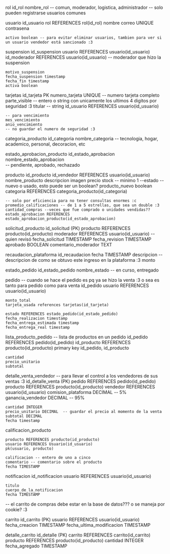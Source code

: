 rol
    id_rol
    nombre_rol
    -- comun, moderador, logistica, administrador
    -- solo pueden registrarse usuarios comunes

usuario
    id_usuario
    rol REFERENCES rol(id_rol)
    nombre
    correo UNIQUE
    contrasena 

    activo boolean -- para evitar eliminar usuarios, tambien para ver si un usuario vendedor está sancionado :3

suspension
    id_suspension
    usuario REFERENCES usuario(id_usuario)
    id_moderador REFERENCES usuario(id_usuario) -- moderador que hizo la suspension

    motivo_suspension
    fecha_suspension timestamp
    fecha_fin timestamp
    activa boolean



tarjetas
    id_tarjeta PK
    numero_tarjeta UNIQUE -- numero tarjeta completo
    parte_visible -- entero o string con unicamente los ultimos 4 digitos por seguridad :3 
    titular -- string
    id_usuario REFERENCES usuario(id_usuario)
    
    -- para vencimiento
    mes_vencimiento 
    anio_vencimiento
    -- no guardar el numero de seguridad :3


categoria_producto
    id_categoria
    nombre_categoria
    -- tecnologia, hogar, academico, personal, decoracion, etc

estado_aprobacion_producto
    id_estado_aprobacion
    nombre_estado_aprobacion   
    -- pendiente, aprobado, rechazado

producto
    id_producto
    id_vendedor REFERENCES usuario(id_usuario)
    nombre_producto
    descripcion
    imagen
    precio
    stock -- minimo 1
    --estado -- nuevo o usado, esto puede ser un boolean? 
    producto_nuevo boolean
    categoria REFERENCES categoria_producto(id_categoria)

    -- solo por eficiencia para no tener consultas enormes :c
    promedio_calificaciones -- de 1 a 5 estrellas, que sea un double :3
    cantidad_compras --veces que fue comprado o unidades vendidas??
    estado_aprobacion REFERENCES estado_aprobacion_producto(id_estado_aprobacion)

solicitud_producto
    id_solicitud (PK)
    producto REFERENCES producto(id_producto)
    moderador REFERENCES usuario(id_usuario)  -- quien revisó
    fecha_solicitud TIMESTAMP
    fecha_revision TIMESTAMP
    aprobado BOOLEAN
    comentario_moderador TEXT

recaudacion_plataforma
    id_recaudacion
    fecha TIMESTAMP
    descripcion -- descripcion de como se obtuvo este ingreso en la plataforma :3
    monto



estado_pedido
    id_estado_pedido
    nombre_estado -- en curso, entregado

pedido -- cuando se hace el pedido es pq ya se hizo la venta :3 o sea es tanto para pedido como para venta
    id_pedido 
    usuario REFERENCES usuario(id_usuario)

    monto_total
    tarjeta_usada references tarjetas(id_tarjeta)

    estado REFERENCES estado_pedido(id_estado_pedido)
    fecha_realizacion timestamp
    fecha_entrega_estimada timestamp
    fecha_entrega_real timestamp


lista_producto_pedido -- lista de productos en un pedido
    id_pedido REFERENCES pedido(id_pedido)
    id_producto REFERENCES producto(id_producto)
    primary key id_pedido, id_producto

    cantidad 
    precio_unitario 
    subtotal


detalle_venta_vendedor -- para llevar el control a los vendedores de sus ventas :3
    id_detalle_venta (PK)
    pedido REFERENCES pedido(id_pedido)
    producto REFERENCES producto(id_producto)
    vendedor REFERENCES usuario(id_usuario)
    comision_plataforma DECIMAL  -- 5%
    ganancia_vendedor DECIMAL  -- 95%

    cantidad INTEGER
    precio_unitario DECIMAL  -- guardar el precio al momento de la venta
    subtotal DECIMAL
    fecha timestamp

calificacion_producto

    producto REFERENCES producto(id_producto)
    usuario REFERENCES Usuario(id_usuario)
    pk(usuario, producto)
    
    calificacion -- entero de uno a cinco 
    comentario -- comentario sobre el producto
    fecha TIMESTAMP




notificacion
    id_notificacion
    usuario REFERENCES usuario(id_usuario)

    titulo
    cuerpo_de_la_notificacion
    fecha TIMESTAMP





-- el carrito de compras debe estar en la base de datos??? o se maneja por cookie? :3

carrito
    id_carrito (PK)
    usuario REFERENCES usuario(id_usuario)
    fecha_creacion TIMESTAMP
    fecha_ultima_modificacion TIMESTAMP

detalle_carrito
    id_detalle (PK)
    carrito REFERENCES carrito(id_carrito)
    producto REFERENCES producto(id_producto)
    cantidad INTEGER
    fecha_agregado TIMESTAMP